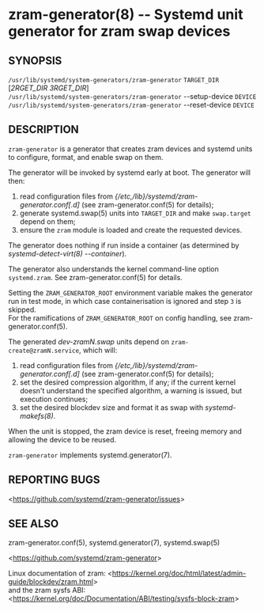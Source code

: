 zram-generator(8) -- Systemd unit generator for zram swap devices
=================================================================

## SYNOPSIS

`/usr/lib/systemd/system-generators/zram-generator` `TARGET_DIR` [*2RGET_DIR* *3RGET_DIR*]<br />
`/usr/lib/systemd/system-generators/zram-generator` --setup-device `DEVICE`<br />
`/usr/lib/systemd/system-generators/zram-generator` --reset-device `DEVICE`

## DESCRIPTION

`zram-generator` is a generator that creates zram devices and systemd units to configure, format, and enable swap on them.


The generator will be invoked by systemd early at boot. The generator will then:

  1. read configuration files from *{/etc,/lib}/systemd/zram-generator.conf[.d]* (see zram-generator.conf(5) for details);
  2. generate systemd.swap(5) units into `TARGET_DIR` and make `swap.target` depend on them;
  3. ensure the `zram` module is loaded and create the requested devices.

The generator does nothing if run inside a container (as determined by *systemd-detect-virt(8) --container*).

The generator also understands the kernel command-line option `systemd.zram`. See zram-generator.conf(5) for details.

Setting the `ZRAM_GENERATOR_ROOT` environment variable makes the generator run in test mode, in which case containerisation is ignored and step `3` is skipped.<br />
For the ramifications of `ZRAM_GENERATOR_ROOT` on config handling, see zram-generator.conf(5).


The generated *dev-zramN.swap* units depend on `zram-create@zramN.service`, which will:

  1. read configuration files from *{/etc,/lib}/systemd/zram-generator.conf[.d]* (see zram-generator.conf(5) for details);
  2. set the desired compression algorithm, if any;
     if the current kernel doesn't understand the specified algorithm, a warning is issued, but execution continues;
  3. set the desired blockdev size and format it as swap with *systemd-makefs(8)*.

When the unit is stopped, the zram device is reset, freeing memory and allowing the device to be reused.


`zram-generator` implements systemd.generator(7).

## REPORTING BUGS

&lt;<https://github.com/systemd/zram-generator/issues>&gt;

## SEE ALSO

zram-generator.conf(5), systemd.generator(7), systemd.swap(5)

&lt;<https://github.com/systemd/zram-generator>&gt;

Linux documentation of zram: &lt;<https://kernel.org/doc/html/latest/admin-guide/blockdev/zram.html>&gt;<br />
     and the zram sysfs ABI: &lt;<https://kernel.org/doc/Documentation/ABI/testing/sysfs-block-zram>&gt;
